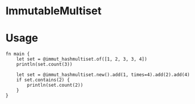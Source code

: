 # ImmutableMultiset

# Usage

```moonbit
fn main {
    let set = @immut_hashmultiset.of([1, 2, 3, 3, 4])
    println(set.count(3))

    let set = @immut_hashmultiset.new().add(1, times=4).add(2).add(4)
    if set.contains(2) {
        println(set.count(2))
    }
}
```